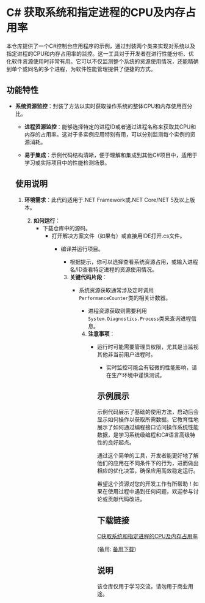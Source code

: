 # C# 获取系统和指定进程的CPU及内存占用率

本仓库提供了一个C#控制台应用程序的示例，通过封装两个类来实现对系统以及指定进程的CPU和内存占用率的监控。这一工具对于开发者在进行性能分析、优化软件资源使用时非常有用。它可以不仅监测整个系统的资源使用情况，还能精确到单个或同名的多个进程，为软件性能管理提供了便捷的方式。

## 功能特性

- **系统资源监控**：封装了方法以实时获取操作系统的整体CPU和内存使用百分比。

  - **进程资源监控**：能够选择特定的进程ID或者通过进程名称来获取其CPU和内存的占用率。这对于多实例应用特别有用，可以分别监测每个实例的资源消耗。

  - **易于集成**：示例代码结构清晰，便于理解和集成到其他C#项目中，适用于学习或实际项目中的性能检测场景。

  ## 使用说明

  1. **环境需求**：此代码适用于.NET Framework或.NET Core/NET 5及以上版本。

     2. **如何运行**：
        - 下载仓库中的源码。
           - 打开解决方案文件（如果有）或直接用IDE打开.cs文件。
              - 编译并运行项目。
                 - 根据提示，你可以选择查看系统资源占用，或输入进程名/ID查看特定进程的资源使用情况。

                 3. **关键代码片段**：
                    - 系统资源获取通常涉及定时调用`PerformanceCounter`类的相关计数器。
                       - 进程资源获取则需要利用`System.Diagnostics.Process`类来查询进程信息。

                       4. **注意事项**：
                          - 运行时可能需要管理员权限，尤其是当监视其他非当前用户进程时。
                             - 实时监控可能会有轻微的性能影响，请在生产环境中谨慎测试。

                             ## 示例展示

                             示例代码展示了基础的使用方法，启动后会显示如何操作以获取所需数据。它教育性地展示了如何通过编程接口访问操作系统性能数据，是学习系统级编程和C#语言高级特性的良好起点。

                             通过这个简单的工具，开发者能更好地了解他们的应用在不同条件下的行为，进而做出相应的优化决策，确保应用高效稳定运行。

                             希望这个资源对您的开发工作有所帮助！如果在使用过程中遇到任何问题，欢迎参与讨论或贡献代码改进。

                             ## 下载链接
                             [C获取系统和指定进程的CPU及内存占用率](https://pan.quark.cn/s/8aad00552a02) 

                             (备用: [备用下载](https://pan.baidu.com/s/1gFZiviE3SN_hTLl_vQxilQ?pwd=1234))

                             ## 说明

                             该仓库仅用于学习交流，请勿用于商业用途。
